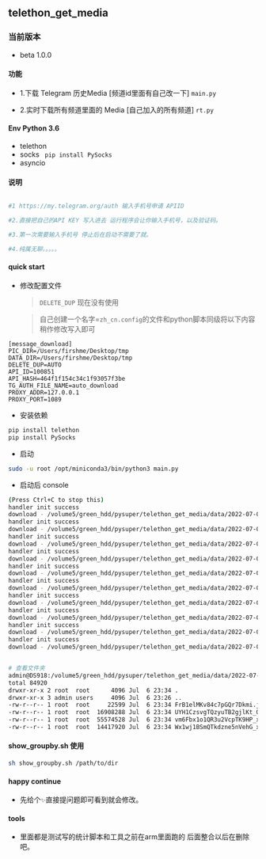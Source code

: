 ## telethon_get_media


### 当前版本

* beta 1.0.0 

#### 功能

* 1.下载 Telegram 历史Media [频道id里面有自己改一下] `main.py`

* 2.实时下载所有频道里面的 Media [自己加入的所有频道] `rt.py`


#### Env Python 3.6 

   * telethon
   * socks  ` pip install PySocks`
   * asyncio
      

#### 说明

```bash

#1 https://my.telegram.org/auth 输入手机号申请 APIID

#2.直接把自己的API KEY 写入进去 运行程序会让你输入手机号，以及验证码。

#3.第一次需要输入手机号 停止后在启动不需要了就。

#4.纯属无聊。。。。。

```

#### quick start

* 修改配置文件

  > `DELETE_DUP` 现在没有使用

  > 自己创建一个名字=`zh_cn.config`的文件和python脚本同级将以下内容稍作修改写入即可

```config
[message_download]
PIC_DIR=/Users/firshme/Desktop/tmp
DATA_DIR=/Users/firshme/Desktop/tmp
DELETE_DUP=AUTO  
API_ID=100851
API_HASH=464f1f154c34c1f93057f3be
TG_AUTH_FILE_NAME=auto_download
PROXY_ADDR=127.0.0.1
PROXY_PORT=1089
```


* 安装依赖

```bash
pip install telethon
pip install PySocks
```

* 启动

```bash
sudo -u root /opt/miniconda3/bin/python3 main.py

```



* 启动后 console 

```bash
(Press Ctrl+C to stop this)
handler init success
download - /volume5/green_hdd/pysuper/telethon_get_media/data/2022-07-06/XfBFEXrBc18TJL9XjU4zcI
handler init success
download - /volume5/green_hdd/pysuper/telethon_get_media/data/2022-07-06/xIbFtL3zpDjImhujE8IaWX
handler init success
download - /volume5/green_hdd/pysuper/telethon_get_media/data/2022-07-06/DdNU5sqUv3B771R1Yr5aZt
handler init success
download - /volume5/green_hdd/pysuper/telethon_get_media/data/2022-07-06/UYH1CzsvgTQzyuTB2gjlKt
handler init success
download - /volume5/green_hdd/pysuper/telethon_get_media/data/2022-07-06/EcdhKSMTszWYFLtYlMdUGL
handler init success
download - /volume5/green_hdd/pysuper/telethon_get_media/data/2022-07-06/vm6Fbx1o1QR3u2VcpTK9HP
handler init success
download - /volume5/green_hdd/pysuper/telethon_get_media/data/2022-07-06/Wx1wj1BSmQTkdzne5nVehG
handler init success
download - /volume5/green_hdd/pysuper/telethon_get_media/data/2022-07-06/5hyks1pWPE5yt0ACuyyc3g
handler init success
download - /volume5/green_hdd/pysuper/telethon_get_media/data/2022-07-06/5NqBudIhSLFeNGHdphxSPj
handler init success
download - /volume5/green_hdd/pysuper/telethon_get_media/data/2022-07-06/JIDBfFvplFxMA2ruXyaGb5


# 查看文件夹
admin@DS918:/volume5/green_hdd/pysuper/telethon_get_media/data/2022-07-06$ ls -al
total 84920
drwxr-xr-x 2 root  root      4096 Jul  6 23:34 .
drwxr-xr-x 3 admin users     4096 Jul  6 23:26 ..
-rw-r--r-- 1 root  root     22599 Jul  6 23:34 FrB1elMKv84c7pGQr7Dkmi.jpg
-rw-r--r-- 1 root  root  16908288 Jul  6 23:34 UYH1CzsvgTQzyuTB2gjlKt_QMYxxx1271124695396634624-20200612_005838-vid1.mp4
-rw-r--r-- 1 root  root  55574528 Jul  6 23:34 vm6Fbx1o1QR3u2VcpTK9HP_xxxxxxxxxx.mp4
-rw-r--r-- 1 root  root  14417920 Jul  6 23:34 Wx1wj1BSmQTkdzne5nVehG_xxxxxxx.mp4

```


#### show_groupby.sh 使用

```bash
sh show_groupby.sh /path/to/dir
```



#### happy continue

* 先给个`✨`直接提问题即可看到就会修改。

#### tools

* 里面都是测试写的统计脚本和工具之前在arm里面跑的 后面整合以后在删除吧。